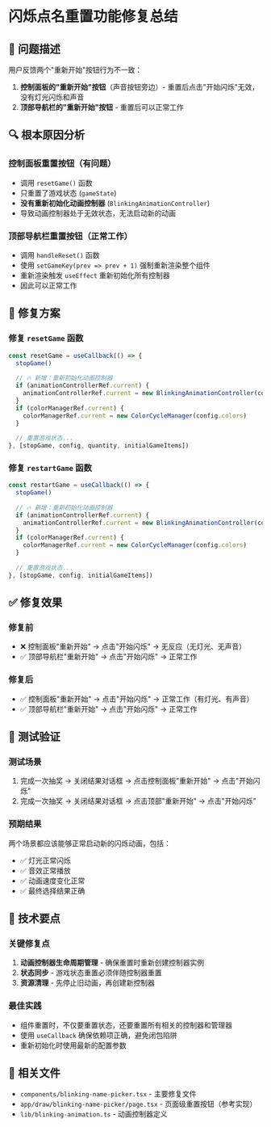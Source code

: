 # 闪烁点名重置功能修复总结

## 🐛 问题描述
用户反馈两个"重新开始"按钮行为不一致：
1. **控制面板的"重新开始"按钮**（声音按钮旁边）- 重置后点击"开始闪烁"无效，没有灯光闪烁和声音
2. **顶部导航栏的"重新开始"按钮** - 重置后可以正常工作

## 🔍 根本原因分析

### 控制面板重置按钮（有问题）
- 调用 `resetGame()` 函数
- 只重置了游戏状态 (`gameState`)
- **没有重新初始化动画控制器** (`BlinkingAnimationController`)
- 导致动画控制器处于无效状态，无法启动新的动画

### 顶部导航栏重置按钮（正常工作）
- 调用 `handleReset()` 函数
- 使用 `setGameKey(prev => prev + 1)` 强制重新渲染整个组件
- 重新渲染触发 `useEffect` 重新初始化所有控制器
- 因此可以正常工作

## 🔧 修复方案

### 修复 `resetGame` 函数
```typescript
const resetGame = useCallback(() => {
  stopGame()
  
  // 🔥 新增：重新初始化动画控制器
  if (animationControllerRef.current) {
    animationControllerRef.current = new BlinkingAnimationController(config)
  }
  if (colorManagerRef.current) {
    colorManagerRef.current = new ColorCycleManager(config.colors)
  }
  
  // 重置游戏状态...
}, [stopGame, config, quantity, initialGameItems])
```

### 修复 `restartGame` 函数
```typescript
const restartGame = useCallback(() => {
  stopGame()
  
  // 🔥 新增：重新初始化动画控制器
  if (animationControllerRef.current) {
    animationControllerRef.current = new BlinkingAnimationController(config)
  }
  if (colorManagerRef.current) {
    colorManagerRef.current = new ColorCycleManager(config.colors)
  }
  
  // 重置游戏状态...
}, [stopGame, config, initialGameItems])
```

## ✅ 修复效果

### 修复前
- ❌ 控制面板"重新开始" → 点击"开始闪烁" → 无反应（无灯光、无声音）
- ✅ 顶部导航栏"重新开始" → 点击"开始闪烁" → 正常工作

### 修复后
- ✅ 控制面板"重新开始" → 点击"开始闪烁" → 正常工作（有灯光、有声音）
- ✅ 顶部导航栏"重新开始" → 点击"开始闪烁" → 正常工作

## 🧪 测试验证

### 测试场景
1. 完成一次抽奖 → 关闭结果对话框 → 点击控制面板"重新开始" → 点击"开始闪烁"
2. 完成一次抽奖 → 关闭结果对话框 → 点击顶部"重新开始" → 点击"开始闪烁"

### 预期结果
两个场景都应该能够正常启动新的闪烁动画，包括：
- ✅ 灯光正常闪烁
- ✅ 音效正常播放
- ✅ 动画速度变化正常
- ✅ 最终选择结果正确

## 📝 技术要点

### 关键修复点
1. **动画控制器生命周期管理** - 确保重置时重新创建控制器实例
2. **状态同步** - 游戏状态重置必须伴随控制器重置
3. **资源清理** - 先停止旧动画，再创建新控制器

### 最佳实践
- 组件重置时，不仅要重置状态，还要重置所有相关的控制器和管理器
- 使用 `useCallback` 确保依赖项正确，避免闭包陷阱
- 重新初始化时使用最新的配置参数

## 🔗 相关文件
- `components/blinking-name-picker.tsx` - 主要修复文件
- `app/draw/blinking-name-picker/page.tsx` - 页面级重置按钮（参考实现）
- `lib/blinking-animation.ts` - 动画控制器定义